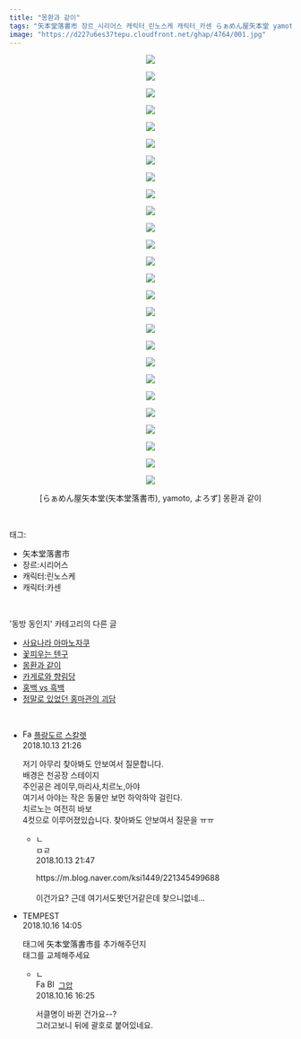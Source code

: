 ```yaml
---
title: "몽환과 같이"
tags: "矢本堂落書市 장르_시리어스 캐릭터_린노스케 캐릭터_카센 らぁめん屋矢本堂 yamoto よろず 동방_동인지"
image: "https://d227u6es37tepu.cloudfront.net/ghap/4764/001.jpg"
---
```

<div class="article">
<p style="text-align: center; clear: none; float: none;"><img src="{{ site.imgserver6 }}/ghap/4764/001.jpg"/></p>
<p style="text-align: center; clear: none; float: none;"><img src="{{ site.imgserver6 }}/ghap/4764/002.jpg"/></p>
<p style="text-align: center; clear: none; float: none;"><img src="{{ site.imgserver6 }}/ghap/4764/003.jpg"/></p>
<p style="text-align: center; clear: none; float: none;"><img src="{{ site.imgserver6 }}/ghap/4764/004.jpg"/></p>
<p style="text-align: center; clear: none; float: none;"><img src="{{ site.imgserver6 }}/ghap/4764/005.jpg"/></p>
<p style="text-align: center; clear: none; float: none;"><img src="{{ site.imgserver6 }}/ghap/4764/006.jpg"/></p>
<p style="text-align: center; clear: none; float: none;"><img src="{{ site.imgserver6 }}/ghap/4764/007.jpg"/></p>
<p style="text-align: center; clear: none; float: none;"><img src="{{ site.imgserver6 }}/ghap/4764/008.jpg"/></p>
<p style="text-align: center; clear: none; float: none;"><img src="{{ site.imgserver6 }}/ghap/4764/009.jpg"/></p>
<p style="text-align: center; clear: none; float: none;"><img src="{{ site.imgserver6 }}/ghap/4764/010.jpg"/></p>
<p style="text-align: center; clear: none; float: none;"><img src="{{ site.imgserver6 }}/ghap/4764/011.jpg"/></p>
<p style="text-align: center; clear: none; float: none;"><img src="{{ site.imgserver6 }}/ghap/4764/012.jpg"/></p>
<p style="text-align: center; clear: none; float: none;"><img src="{{ site.imgserver6 }}/ghap/4764/013.jpg"/></p>
<p style="text-align: center; clear: none; float: none;"><img src="{{ site.imgserver6 }}/ghap/4764/014.jpg"/></p>
<p style="text-align: center; clear: none; float: none;"><img src="{{ site.imgserver6 }}/ghap/4764/015.jpg"/></p>
<p style="text-align: center; clear: none; float: none;"><img src="{{ site.imgserver6 }}/ghap/4764/016.jpg"/></p>
<p style="text-align: center; clear: none; float: none;"><img src="{{ site.imgserver6 }}/ghap/4764/017.jpg"/></p>
<p style="text-align: center; clear: none; float: none;"><img src="{{ site.imgserver6 }}/ghap/4764/018.jpg"/></p>
<p style="text-align: center; clear: none; float: none;"><img src="{{ site.imgserver6 }}/ghap/4764/019.jpg"/></p>
<p style="text-align: center; clear: none; float: none;"><img src="{{ site.imgserver6 }}/ghap/4764/020.jpg"/></p>
<p style="text-align: center; clear: none; float: none;"><img src="{{ site.imgserver6 }}/ghap/4764/021.jpg"/></p>
<p style="text-align: center; clear: none; float: none;"><img src="{{ site.imgserver6 }}/ghap/4764/022.jpg"/></p>
<p style="text-align: center; clear: none; float: none;"><img src="{{ site.imgserver6 }}/ghap/4764/023.jpg"/></p>
<p style="text-align: center; clear: none; float: none;"><img src="{{ site.imgserver6 }}/ghap/4764/024.jpg"/></p>
<p style="text-align: center; clear: none; float: none;"><img src="{{ site.imgserver6 }}/ghap/4764/025.jpg"/></p>
<p style="text-align: center; clear: none; float: none;"><img src="{{ site.imgserver6 }}/ghap/4764/026.jpg"/></p>
<p style="text-align: center; clear: none; float: none;">[らぁめん屋矢本堂(矢本堂落書市), yamoto, よろず] 몽환과 같이</p>
</div><br/>
<div class="tagTrail">
<p>태그: </p>
<ul>
<li>矢本堂落書市</li>
<li>장르:시리어스</li>
<li>캐릭터:린노스케</li>
<li>캐릭터:카센</li>
</ul>
</div><br/>
<div class="another">
<p>'동방 동인지' 카테고리의 다른 글</p>
<ul>
<li><a href="/ghap_4770">사요나라 아마노자쿠</a></li>
<li><a href="/ghap_4767">꽃피우는 텐구</a></li>
<li><a href="/ghap_4764">몽환과 같이</a></li>
<li><a href="/ghap_4763">카게로와 향림당</a></li>
<li><a href="/ghap_4762">홍백 vs 흑백</a></li>
<li><a href="/ghap_4759">정말로 있었던 홍마관의 괴담</a></li>
</ul>
</div><br/>
<div class="cb_module cb_fluid">
<div class="cb_wrt cb_profile">
<div class="comment">
<ul>
<li class="cb_thumb_off" id="comment15354406">
<div class="cb_comment_area">
<div class="cb_info_area">
<div class="cb_section">
<span class="cb_nick_name"><img alt="Favicon of http://qksxodid12.tistory.com" height="16" onerror="this.onerror=null;this.parentNode.removeChild(this)" src="http://qksxodid12.tistory.com/favicon.ico" width="16"/> <a href="http://qksxodid12.tistory.com" onclick="return openLinkInNewWindow(this)">플랑도르 스칼렛</a></span>
</div>
<div class="cb_section">
<span class="cb_date">2018.10.13 21:26 </span>
</div>
</div>
<div class="cb_dsc_comment">
<p class="cb_dsc">
											저기 아무리 찾아봐도 안보여서 질문합니다.<br/>
배경은 천공장 스테이지<br/>
주인공은 레이무,마리사,치르노,아야<br/>
여기서 아야는 작은 동물만 보먼 하악하악 걸린다.<br/>
치르노는 여전히 바보<br/>
4컷으로 이루어졌있습니다. 찾아봐도 안보여서 질문을 ㅠㅠ
										</p>
</div>
<ul>
<li class="cb_thumb_off" id="comment15354411">
<span class="cb_bu_subnode">ㄴ</span>
<div class="cb_comment_area">
<div class="cb_info_area">
<div class="cb_section">
<span class="cb_nick_name">ㅁㄹ</span>
</div>
<div class="cb_section">
<span class="cb_date">2018.10.13 21:47 </span>
</div>
</div>
<div class="cb_dsc_comment">
<p class="cb_dsc">
																https://m.blog.naver.com/ksi1449/221345499688<br/>
<br/>
이건가요? 근데 여기서도봣던거같은데 찾으니없네...
															</p>
</div>
</div>
</li>
</ul>
</div></li>
<li class="cb_thumb_off" id="comment15356423">
<div class="cb_comment_area">
<div class="cb_info_area">
<div class="cb_section">
<span class="cb_nick_name">TEMPEST</span>
</div>
<div class="cb_section">
<span class="cb_date">2018.10.16 14:05 </span>
</div>
</div>
<div class="cb_dsc_comment">
<p class="cb_dsc">
											태그에 矢本堂落書市를 추가해주던지<br/>
태그를 교체해주세요
										</p>
</div>
<ul>
<li class="cb_thumb_off" id="comment15356548">
<span class="cb_bu_subnode">ㄴ</span>
<div class="cb_comment_area">
<div class="cb_info_area">
<div class="cb_section">
<span class="cb_nick_name"><img alt="Favicon of https://ghaptouhou.tistory.com" height="16" onerror="this.onerror=null;this.parentNode.removeChild(this)" src="https://ghaptouhou.tistory.com/favicon.ico" width="16"/> <img alt="BlogIcon" height="16" onerror="this.parentNode.removeChild(this)" src="https://ghaptouhou.tistory.com/index.gif" width="16"/> <a href="https://ghaptouhou.tistory.com" onclick="return openLinkInNewWindow(this)"> 그압</a><span class="tistoryProfileLayerTrigger" onclick='TistoryProfile.show(event, this, {"title":"\uc800\uae30 \uc774\uac70 \ub098\uc911\uc5d0 \uc218\uc815 \uac00\ub2a5\ud558\ub098\uc694","url":"https:\/\/ghap.tistory.com","nickname":"\uadf8\uc555","items":[]}); return false;'></span></span>
</div>
<div class="cb_section">
<span class="cb_date">2018.10.16 16:25 </span>
</div>
</div>
<div class="cb_dsc_comment">
<p class="cb_dsc">
																서클명이 바뀐 건가요--?<br/>
그러고보니 뒤에 괄호로 붙어있네요.
															</p>
</div>
</div>
</li>
</ul>
</div></li>
</ul>
</div>
</div><!-- commentList close -->
</div><br/>
